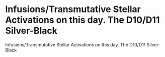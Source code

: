 # Infusions/Transmutative Stellar Activations on this day. The D10/D11 Silver-Black

Infusions/Transmutative Stellar Activations on this day. The D10/D11 Silver-Black